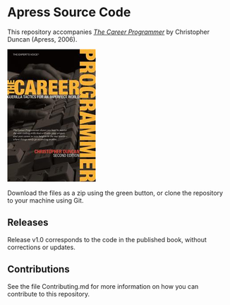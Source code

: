 # Apress Source Code

This repository accompanies [*The Career Programmer*](http://www.apress.com/9781590596241) by Christopher Duncan (Apress, 2006).

![Cover image](9781590596241.jpg)

Download the files as a zip using the green button, or clone the repository to your machine using Git.

## Releases

Release v1.0 corresponds to the code in the published book, without corrections or updates.

## Contributions

See the file Contributing.md for more information on how you can contribute to this repository.
